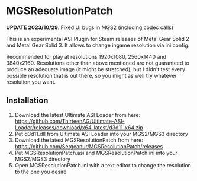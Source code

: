 # MGSResolutionPatch

**UPDATE 2023/10/29**: Fixed UI bugs in MGS2 (including codec calls)

This is an experimental ASI Plugin for Steam releases of Metal Gear Solid 2 and Metal Gear Solid 3.
It allows to change ingame resolution via ini config.

Recommended for play at resolutions 1920x1080, 2560x1440 and 3840x2160.
Resolutions other than above mentioned are not guaranteed to produce an adequate image (it might be stretched), but I didn't test every possible resolution that is out there, so you might as well try whatever resolution you want.

## Installation

1. Download the latest Ultimate ASI Loader from here: https://github.com/ThirteenAG/Ultimate-ASI-Loader/releases/download/x64-latest/d3d11-x64.zip
2. Put d3d11.dll from Ultimate ASI Loader into your MGS2/MGS3 directory
3. Download the latest MGSResolutionPatch from here: https://github.com/Sergeanur/MGSResolutionPatch/releases
4. Put MGSResolutionPatch.asi and MGSResolutionPatch.ini into your MGS2/MGS3 directory
5. Open MGSResolutionPatch.ini with a text editor to change the resolution to the one you desire
